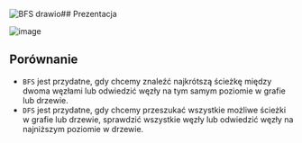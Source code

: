![BFS drawio](https://github.com/NedzaBartlomiej/BFS-DFS/assets/86315326/286d9d18-e496-4b68-87b7-d9572da0b954)## Prezentacja


![image](https://github.com/NedzaBartlomiej/BFS-DFS/assets/86315326/01c6ce0f-aed5-4ed2-bfb1-1e6672d4dad7)



## Porównanie
- `BFS` jest przydatne, gdy chcemy znaleźć najkrótszą ścieżkę między dwoma węzłami lub odwiedzić węzły na tym samym poziomie w grafie lub drzewie.
- `DFS` jest przydatne, gdy chcemy przeszukać wszystkie możliwe ścieżki w grafie lub drzewie, sprawdzić wszystkie węzły lub odwiedzić węzły na najniższym poziomie w drzewie.
